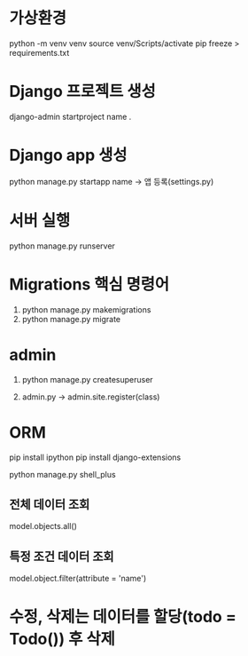 # 가상환경
python -m venv venv
source venv/Scripts/activate
pip freeze > requirements.txt

# Django 프로젝트 생성
django-admin startproject name .

# Django app 생성
python manage.py startapp name -> 앱 등록(settings.py)

# 서버 실행
python manage.py runserver

# Migrations 핵심 명령어
1. python manage.py makemigrations
2. python manage.py migrate

# admin
1. python manage.py createsuperuser

2. admin.py -> admin.site.register(class)

# ORM
pip install ipython
pip install django-extensions

python manage.py shell_plus

## 전체 데이터 조회
model.objects.all()
## 특정 조건 데이터 조회
model.object.filter(attribute = 'name')

# 수정, 삭제는 데이터를 할당(todo = Todo()) 후 삭제